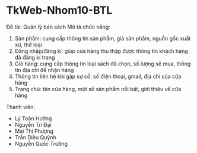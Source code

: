 # TkWeb-Nhom10-BTL
Đề tài: Quản lý bán sách
Mô tả chức năng:
1. Sản phẩm: cung cấp thông tin sản phẩm, giá sản phẩm, nguồn gốc xuất xứ, thể loại<br>
2. Đăng nhập/đăng kí: giúp cửa hàng thu thập được thông tin khách hàng đã đăng kí trang<br>
3. Giỏ hàng: cung cấp thông tin loại sách đã chọn, số lượng sẽ mua, thông tin địa chỉ để nhận hàng<br>
4. Thông tin liên hệ khi gặp sự cố: số điện thoại, gmail, địa chỉ của cửa hàng<br>
5. Trang chủ: tên cửa hàng, một số sản phẩm nổi bật, giới thiệu về cửa hàng

Thành viên:
- Lý Toàn Hưởng
- Nguyễn Trí Đại
- Mai Thị Phượng
- Trần Diệu Quỳnh
- Nguyễn Quốc  Trường
